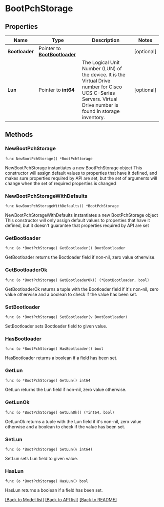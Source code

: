# BootPchStorage

## Properties

Name | Type | Description | Notes
------------ | ------------- | ------------- | -------------
**Bootloader** | Pointer to [**BootBootloader**](boot.Bootloader.md) |  | [optional] 
**Lun** | Pointer to **int64** | The Logical Unit Number (LUN) of the device. It is the Virtual Drive number for Cisco UCS C-Series Servers. Virtual Drive number is found in storage inventory. | [optional] 

## Methods

### NewBootPchStorage

`func NewBootPchStorage() *BootPchStorage`

NewBootPchStorage instantiates a new BootPchStorage object
This constructor will assign default values to properties that have it defined,
and makes sure properties required by API are set, but the set of arguments
will change when the set of required properties is changed

### NewBootPchStorageWithDefaults

`func NewBootPchStorageWithDefaults() *BootPchStorage`

NewBootPchStorageWithDefaults instantiates a new BootPchStorage object
This constructor will only assign default values to properties that have it defined,
but it doesn't guarantee that properties required by API are set

### GetBootloader

`func (o *BootPchStorage) GetBootloader() BootBootloader`

GetBootloader returns the Bootloader field if non-nil, zero value otherwise.

### GetBootloaderOk

`func (o *BootPchStorage) GetBootloaderOk() (*BootBootloader, bool)`

GetBootloaderOk returns a tuple with the Bootloader field if it's non-nil, zero value otherwise
and a boolean to check if the value has been set.

### SetBootloader

`func (o *BootPchStorage) SetBootloader(v BootBootloader)`

SetBootloader sets Bootloader field to given value.

### HasBootloader

`func (o *BootPchStorage) HasBootloader() bool`

HasBootloader returns a boolean if a field has been set.

### GetLun

`func (o *BootPchStorage) GetLun() int64`

GetLun returns the Lun field if non-nil, zero value otherwise.

### GetLunOk

`func (o *BootPchStorage) GetLunOk() (*int64, bool)`

GetLunOk returns a tuple with the Lun field if it's non-nil, zero value otherwise
and a boolean to check if the value has been set.

### SetLun

`func (o *BootPchStorage) SetLun(v int64)`

SetLun sets Lun field to given value.

### HasLun

`func (o *BootPchStorage) HasLun() bool`

HasLun returns a boolean if a field has been set.


[[Back to Model list]](../README.md#documentation-for-models) [[Back to API list]](../README.md#documentation-for-api-endpoints) [[Back to README]](../README.md)


